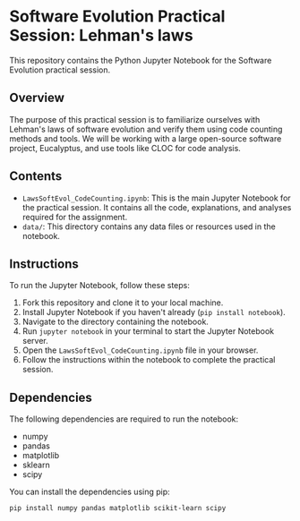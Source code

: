 # Software Evolution Practical Session: Lehman's laws

This repository contains the Python Jupyter Notebook for the Software Evolution practical session.

## Overview

The purpose of this practical session is to familiarize ourselves with Lehman's laws of software evolution and verify them using code counting methods and tools. We will be working with a large open-source software project, Eucalyptus, and use tools like CLOC for code analysis.

## Contents

- `LawsSoftEvol_CodeCounting.ipynb`: This is the main Jupyter Notebook for the practical session. It contains all the code, explanations, and analyses required for the assignment.
- `data/`: This directory contains any data files or resources used in the notebook.

## Instructions

To run the Jupyter Notebook, follow these steps:
1. Fork this repository and clone it to your local machine.
2. Install Jupyter Notebook if you haven't already (`pip install notebook`).
3. Navigate to the directory containing the notebook.
4. Run `jupyter notebook` in your terminal to start the Jupyter Notebook server.
5. Open the `LawsSoftEvol_CodeCounting.ipynb` file in your browser.
6. Follow the instructions within the notebook to complete the practical session.

## Dependencies

The following dependencies are required to run the notebook:
- numpy
- pandas
- matplotlib
- sklearn
- scipy

You can install the dependencies using pip:
```
pip install numpy pandas matplotlib scikit-learn scipy
```

